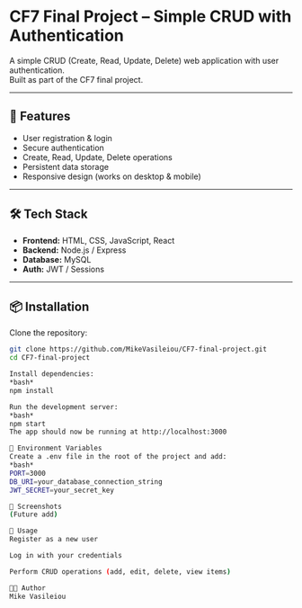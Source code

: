 # CF7 Final Project – Simple CRUD with Authentication

A simple CRUD (Create, Read, Update, Delete) web application with user authentication.  
Built as part of the CF7 final project.

---

## 🚀 Features
- User registration & login
- Secure authentication
- Create, Read, Update, Delete operations
- Persistent data storage
- Responsive design (works on desktop & mobile)

---

## 🛠️ Tech Stack
- **Frontend:** HTML, CSS, JavaScript, React
- **Backend:** Node.js / Express 
- **Database:**  MySQL 
- **Auth:** JWT / Sessions 

---

## 📦 Installation

Clone the repository:

```bash
git clone https://github.com/MikeVasileiou/CF7-final-project.git
cd CF7-final-project

Install dependencies:
*bash*
npm install

Run the development server:
*bash*
npm start
The app should now be running at http://localhost:3000

🔑 Environment Variables
Create a .env file in the root of the project and add:
*bash*
PORT=3000
DB_URI=your_database_connection_string
JWT_SECRET=your_secret_key

📸 Screenshots
(Future add)

📖 Usage
Register as a new user

Log in with your credentials

Perform CRUD operations (add, edit, delete, view items)

👨‍💻 Author
Mike Vasileiou

